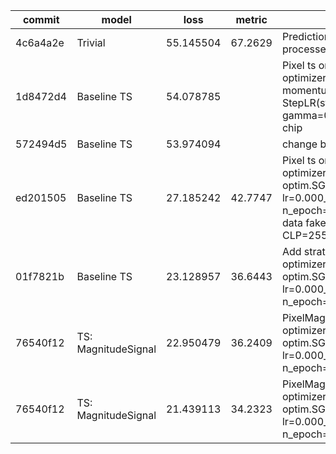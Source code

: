 | commit   | model               | loss      | metric  | description                                                                                                                                                  |
|----------|---------------------|-----------|---------|--------------------------------------------------------------------------------------------------------------------------------------------------------------|
| 4c6a4a2e | Trivial             | 55.145504 | 67.2629 | Prediction is mean of target on processed train data                                                                                                         |
| 1d8472d4 | Baseline TS         | 54.078785 |         | Pixel ts on S1 data only. optimizer: SGD(lr=0.1, momentum=0.9), scheduler: StepLR(step_size=6, gamma=0.5), n_epoch, bs=1 chip                                |
| 572494d5 | Baseline TS         | 53.974094 |         | change batch_size: 1 -> 4                                                                                                                                    |
| ed201505 | Baseline TS         | 27.185242 | 42.7747 | Pixel ts on S2 data only. optimizer = optim.SGD(model.parameters(), lr=0.000_01, momentum=0.9), n_epoch=18, bs=4 chip. Missed data faked as zero and CLP=255 |
| 01f7821b | Baseline TS         | 23.128957 | 36.6443 | Add stratification for sampling. optimizer = optim.SGD(model.parameters(), lr=0.000_01, momentum=0.9), n_epoch=18, bs=1 chip.                                |
| 76540f12 | TS: MagnitudeSignal | 22.950479 | 36.2409 | PixelMagnitudeSignalRegressor. optimizer = optim.SGD(model.parameters(), lr=0.000_01, momentum=0.9), n_epoch=24, bs=1 chip.                                  |
| 76540f12 | TS: MagnitudeSignal | 21.439113 | 34.2323 | PixelMagnitudeSignalRegressor. optimizer = optim.SGD(model.parameters(), lr=0.000_1, momentum=0.9), n_epoch=24, bs=1 chip.                                   |
